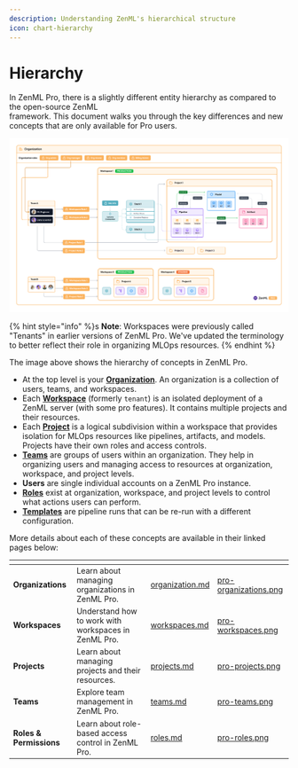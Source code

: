 ```yaml
---
description: Understanding ZenML's hierarchical structure
icon: chart-hierarchy
---
```


# Hierarchy

In ZenML Pro, there is a slightly different entity hierarchy as compared to the open-source ZenML\
framework. This document walks you through the key differences and new concepts that are only available for Pro users.

![Image showing the entity hierarchy in ZenML Pro](.gitbook/assets/org_hierarchy_pro.png)

{% hint style="info" %}s
**Note**: Workspaces were previously called "Tenants" in earlier versions of ZenML Pro. We've updated the terminology to better reflect their role in organizing MLOps resources.
{% endhint %}

The image above shows the hierarchy of concepts in ZenML Pro.

* At the top level is your [**Organization**](organization.md). An organization is a collection of users, teams, and workspaces.
* Each [**Workspace**](workspaces.md) (formerly `tenant`) is an isolated deployment of a ZenML server (with some pro features). It contains multiple projects and their resources.
* Each [**Project**](projects.md) is a logical subdivision within a workspace that provides isolation for MLOps resources like pipelines, artifacts, and models. Projects have their own roles and access controls.
* [**Teams**](teams.md) are groups of users within an organization. They help in organizing users and managing access to resources at organization, workspace, and project levels.
* **Users** are single individual accounts on a ZenML Pro instance.
* [**Roles**](roles.md) exist at organization, workspace, and project levels to control what actions users can perform.
* [**Templates**](https://docs.zenml.io/how-to/trigger-pipelines) are pipeline runs that can be re-run with a different configuration.

More details about each of these concepts are available in their linked pages below:

<table data-card-size="large" data-view="cards"><thead><tr><th></th><th></th><th data-hidden data-card-target data-type="content-ref"></th><th data-hidden data-card-cover data-type="files"></th></tr></thead><tbody><tr><td><strong>Organizations</strong></td><td>Learn about managing organizations in ZenML Pro.</td><td><a href="organization.md">organization.md</a></td><td><a href=".gitbook/assets/pro-organizations.png">pro-organizations.png</a></td></tr><tr><td><strong>Workspaces</strong></td><td>Understand how to work with workspaces in ZenML Pro.</td><td><a href="workspaces.md">workspaces.md</a></td><td><a href=".gitbook/assets/pro-workspaces.png">pro-workspaces.png</a></td></tr><tr><td><strong>Projects</strong></td><td>Learn about managing projects and their resources.</td><td><a href="projects.md">projects.md</a></td><td><a href=".gitbook/assets/pro-projects.png">pro-projects.png</a></td></tr><tr><td><strong>Teams</strong></td><td>Explore team management in ZenML Pro.</td><td><a href="teams.md">teams.md</a></td><td><a href=".gitbook/assets/pro-teams.png">pro-teams.png</a></td></tr><tr><td><strong>Roles &#x26; Permissions</strong></td><td>Learn about role-based access control in ZenML Pro.</td><td><a href="roles.md">roles.md</a></td><td><a href=".gitbook/assets/pro-roles.png">pro-roles.png</a></td></tr></tbody></table>
